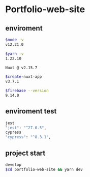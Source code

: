 # Portfolio-web-site

## enviroment

```bash
$node -v
v12.21.0

$yarn -v
1.22.10

Nuxt @ v2.15.7

$create-nuxt-app
v3.7.1

$firebase --version
9.14.0
```

## enviroment test

```bash
jest
"jest": "^27.0.5",
cypress
"cypress": "^8.3.1",
```

## project start

```bash
develop
$cd portfolio-web-site && yarn dev
```
